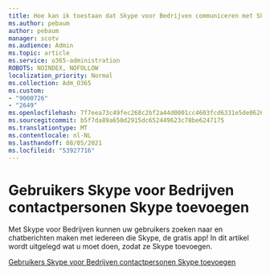 ```yaml
---
title: Hoe kan ik toestaan dat Skype voor Bedrijven communiceren met Skype gebruikers
ms.author: pebaum
author: pebaum
manager: scotv
ms.audience: Admin
ms.topic: article
ms.service: o365-administration
ROBOTS: NOINDEX, NOFOLLOW
localization_priority: Normal
ms.collection: Adm_O365
ms.custom:
- "9000726"
- "2649"
ms.openlocfilehash: 7f7eea73c49fec268c2bf2a44d0001cc4603fcd6331e5de0626862389f7cc04d
ms.sourcegitcommit: b5f7da89a650d2915dc652449623c78be6247175
ms.translationtype: MT
ms.contentlocale: nl-NL
ms.lasthandoff: 08/05/2021
ms.locfileid: "53927716"
---
```

# <a name="let-skype-for-business-users-add-skype-contacts"></a>Gebruikers Skype voor Bedrijven contactpersonen Skype toevoegen

Met Skype voor Bedrijven kunnen uw gebruikers zoeken naar en chatberichten maken met iedereen die Skype, de gratis app! In dit artikel wordt uitgelegd wat u moet doen, zodat ze Skype toevoegen.

[Gebruikers Skype voor Bedrijven contactpersonen Skype toevoegen](https://docs.microsoft.com/skypeforbusiness/set-up-skype-for-business-online/let-skype-for-business-users-add-skype-contacts)